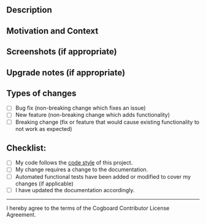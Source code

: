 <!--- Provide a general summary of your changes in the Title above (if possible start with issue number with # prefix) -->
<!--- Example: #123 - Some description -->

<!--- Remember to use appropriate Labels - this will help to group pull requests in release notes -->

## Description

<!--- Describe your changes in detail -->

## Motivation and Context

<!--- Why is this change required? What problem does it solve? -->
<!--- If it fixes an open issue, please link to the issue here. -->

## Screenshots (if appropriate)

## Upgrade notes (if appropriate)

<!-- What changes user have to do in order to migrate from the previous version to the version with this feature -->

## Types of changes

<!--- What types of changes does your code introduce? Put an `x` in all the boxes that apply: -->

- [ ] Bug fix (non-breaking change which fixes an issue)
- [ ] New feature (non-breaking change which adds functionality)
- [ ] Breaking change (fix or feature that would cause existing functionality to not work as expected)

## Checklist:

<!--- Go over all the following points, and put an `x` in all the boxes that apply. -->
<!--- If you're unsure about any of these, don't hesitate to ask. We're here to help! -->

- [ ] My code follows the [code style](https://github.com/wttech/cogboard/blob/master/CONTRIBUTING.md#coding-conventions) of this project.
- [ ] My change requires a change to the documentation.
- [ ] Automated functional tests have been added or modified to cover my changes (if applicable)
- [ ] I have updated the documentation accordingly.

---

I hereby agree to the terms of the Cogboard Contributor License Agreement.
